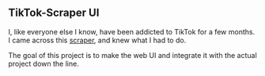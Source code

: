 ## TikTok-Scraper UI

I, like everyone else I know, have been addicted to TikTok for a few months.
I came across this [scraper](https://github.com/drawrowfly/tiktok-scraper), and knew what I had to do.

The goal of this project is to make the web UI and integrate it with the actual project down the line.